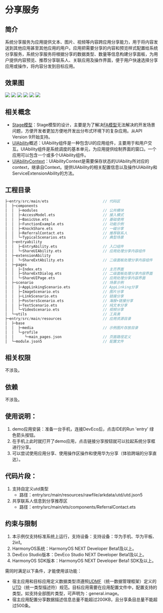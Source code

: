 # 分享服务
## 简介
系统分享服务为应用提供文本、图片、视频等内容跨应用分享能力，用于将内容发送到其他应用甚至其他应用的用户。应用把需要分享的内容和预览样式配置给系统分享服务，系统分享服务将根据分享的数据类型、数量等信息构建分享面板，为用户提供内容预览、推荐分享联系人、关联应用及操作界面，便于用户快速选择分享应用或操作，将内容分发到目标应用。

## 效果图
![](./screenshots/device/share_tab1.jpg)
![](./screenshots/device/share_tab2.jpg)
![](./screenshots/device/share_tab3.jpg)
![](./screenshots/device/share_demo1.jpg)
![](./screenshots/device/share_demo2.jpg)
![](./screenshots/device/share_demo3.jpg)

## 相关概念
- [Stage模型](https://developer.huawei.com/consumer/cn/doc/harmonyos-guides-V5/stage-model-development-overview-V5)：Stage模型的设计，主要是为了解决[FA模型](https://developer.huawei.com/consumer/cn/doc/harmonyos-guides-V5/fa-model-development-overview-V5)无法解决的开发场景问题，方便开发者更加方便地开发出分布式环境下的复杂应用。从API Version 9开始支持。
- [UIAbility](https://developer.huawei.com/consumer/cn/doc/harmonyos-guides-V5/uiability-overview-V5)概述：UIAbility组件是一种包含UI的应用组件，主要用于和用户交互。UIAbility组件是系统调度的基本单元，为应用提供绘制界面的窗口。一个应用可以包含一个或多个UIAbility组件。
- [UIAbilityContext](https://developer.huawei.com/consumer/cn/doc/harmonyos-references-V5/js-apis-inner-application-uiabilitycontext-V5)：UIAbilityContext是需要保存状态的UIAbility所对应的context，继承自Context。提供UIAbility的相关配置信息以及操作UIAbility和ServiceExtensionAbility的方法。

## 工程目录

```c
├─entry/src/main/ets                         // 代码区
│  ├─components
│  │  ├─modules                              // 公共模块
│  │  ├─AccessModel.ets                      // 接入模式
│  │  ├─BasicUse.ets                         // 基础使用
│  │  ├─FunctionExample.ets                  // 功能示例
│  │  ├─KnockShare.ets                       // 一碰分享
│  │  ├─ReferralContact.ets                  // 推荐联系人
│  │  └─TypicalScenarios.ets                 // 典型场景
│  ├─entryability
│  │  ├─EntryAbility.ets                     // 入口组件
│  │  └─ShareUIAbility.ets                   // 应用处理分享内容组件
│  ├─extensionAbility
│  │  └─ShareExtAbility.ets                  // 二级面板处理分享内容组件
│  ├─pages
│  │  ├─Index.ets                            // 主页界面
│  │  ├─ShareExtDialog.ets                   // 二级面板处理分享内容界面
│  │  └─ShareUIPage.ets                      // 应用处理分享内容界面
│  ├─scenario                                // 场景示例
│  │  ├─AppLinkingScenario.ets               // AppLinking分享
│  │  ├─ImageScenario.ets                    // 图片分享
│  │  ├─LinkScenario.ets                     // 链接分享
│  │  ├─PostersScenario.ets                  // 海报+链接分享
│  │  ├─TextScenario.ets                     // 纯文本分享
│  │  └─VideoScenario.ets                    // 视频分享
│  └─utils                                   // 工具类
├─entry/src/main/resources                   // 应用资源目录
│  ├─base
│  │  ├─media                                // 示例图片存放目录
│  │  └─profile                              
│  │     └─main_pages.json                   // 页面路径定义
│  └─module.json5                            // 配置文件
```

## 相关权限
不涉及。

## 依赖
不涉及。

## 使用说明：
1. demo应用安装：准备一台手机，连接DevEco后，点击IDE的Run 'entry' 绿色箭头按钮。
2. 在手机上此时就打开了demo应用，点击链接分享按钮就可以拉起系统分享框进行分享。
3. 可以尝试使用应用分享、使用操作区操作和使用华为分享（体验跨端的分享直达）。

## 代码片段：
1. 支持自定义utd类型
   + 路径：entry/src/main/resources/rawfile/arkdata/utd/utd.json5
2. 共享联系人信息到分享推荐区
   + 路径：entry/src/main/ets/components/ReferralContact.ets

## 约束与限制
1. 本示例仅支持标准系统上运行，支持设备：支持设备：华为手机、华为平板、2in1。
2. HarmonyOS系统：HarmonyOS NEXT Developer Beta1及以上。
3. DevEco Studio版本：DevEco Studio NEXT Developer Beta1及以上。
4. HarmonyOS SDK版本：HarmonyOS NEXT Developer Beta1 SDK及以上。

需同时满足以下条件，才能使用该功能：
- 宿主应用和目标应用定义数据类型须遵照[UDMF](https://developer.huawei.com/consumer/cn/doc/harmonyos-references-V5/js-apis-data-unifieddatachannel-V5)（统一数据管理框架）定义的[UTD](https://developer.huawei.com/consumer/cn/doc/harmonyos-references-V5/js-apis-data-uniformtypedescriptor-V5)（统一类型描述符）规范。目标应用需要在应用配置文件中，配置支持的类型。如支持全部图片类型，可声明为：general.image。
- 宿主应用配置分享数据描述信息总量不能超过200KB，且分享条目总量不能超过500条。